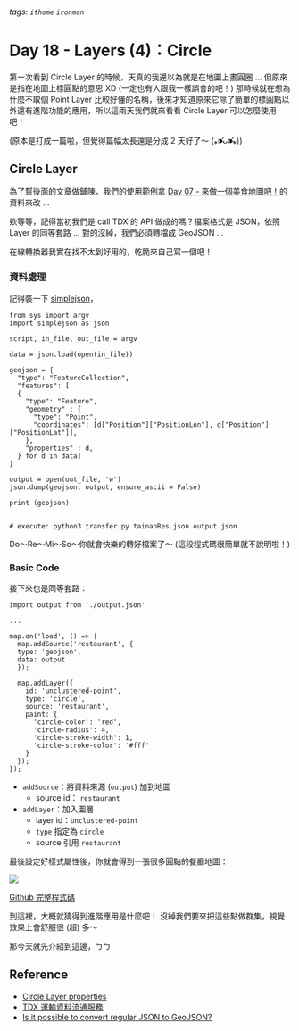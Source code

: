 ###### tags: `ithome` `ironman`
# Day 18 - Layers (4)：Circle

第一次看到 Circle Layer 的時候，天真的我還以為就是在地圖上畫圓圈 ...
但原來是指在地圖上標圓點的意思 XD (一定也有人跟我一樣誤會的吧！)
那時候就在想為什麼不取個 Point Layer 比較好懂的名稱，後來才知道原來它除了簡單的標圓點以外還有進階功能的應用，所以這兩天我們就來看看 Circle Layer 可以怎麼使用吧！

(原本是打成一篇啦，但覺得篇幅太長還是分成 2 天好了～ (⁎⁍̴̛ᴗ⁍̴̛⁎))


## Circle Layer
為了幫後面的文章做鋪陳，我們的使用範例拿 [Day 07 - 來做一個美食地圖吧！](https://ithelp.ithome.com.tw/articles/10296538)的資料來改 ... 

欸等等，記得當初我們是 call TDX 的 API 做成的嗎？檔案格式是 JSON，依照 Layer 的同等套路 ... 對的沒綽，我們必須轉檔成 GeoJSON ...

在線轉換器我實在找不太到好用的，乾脆來自己寫一個吧！

### 資料處理
記得裝一下 [simplejson](https://pypi.org/project/simplejson/)，
```python=
from sys import argv
import simplejson as json 

script, in_file, out_file = argv

data = json.load(open(in_file))

geojson = {
  "type": "FeatureCollection",
  "features": [
  {
    "type": "Feature",
    "geometry" : {
      "type": "Point",
      "coordinates": [d["Position"]["PositionLon"], d["Position"]["PositionLat"]],
    },
    "properties" : d,
  } for d in data]
}

output = open(out_file, 'w')
json.dump(geojson, output, ensure_ascii = False)

print (geojson)


# execute: python3 transfer.py tainanRes.json output.json
```
Do～Re～Mi～So～你就會快樂的轉好檔案了～
(這段程式碼很簡單就不說明啦！)

### Basic Code
接下來也是同等套路：

```jsx=
import output from './output.json'

...

map.on('load', () => {
  map.addSource('restaurant', {
  type: 'geojson',
  data: output
  });

  map.addLayer({
    id: 'unclustered-point',
    type: 'circle',
    source: 'restaurant',
    paint: {
      'circle-color': 'red',
      'circle-radius': 4,
      'circle-stroke-width': 1,
      'circle-stroke-color': '#fff'
    }
  });
});
```

- `addSource`：將資料來源 (`output`) 加到地圖
    - source id： `restaurant`
- `addLayer`：加入圖層
    - layer id：`unclustered-point`
    - `type` 指定為 `circle`
    - source 引用 `restaurant`

最後設定好樣式屬性後，你就會得到一張很多圓點的餐廳地圖：

![](https://i.imgur.com/iInT1it.jpg)

[Github 完整程式碼](https://github.com/no-ttt/ithome/tree/Circle_Layer)

到這裡，大概就猜得到進階應用是什麼吧！
沒綽我們要來把這些點做群集，視覺效果上會舒服很 (超) 多～

那今天就先介紹到這邊，ㄅㄅ


## Reference
- [Circle Layer properties](https://docs.mapbox.com/mapbox-gl-js/style-spec/layers/#symbol)
- [TDX 運輸資料流通服務](https://tdx.transportdata.tw/api-service/swagger#/)
- [Is it possible to convert regular JSON to GeoJSON?](https://gis.stackexchange.com/questions/73756/is-it-possible-to-convert-regular-json-to-geojson)
